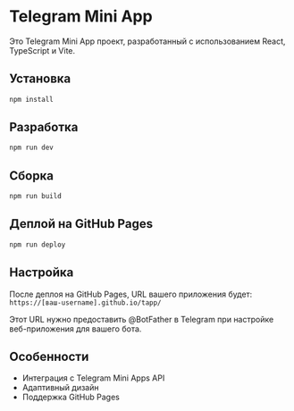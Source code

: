 # Telegram Mini App

Это Telegram Mini App проект, разработанный с использованием React, TypeScript и Vite.

## Установка

```bash
npm install
```

## Разработка

```bash
npm run dev
```

## Сборка

```bash
npm run build
```

## Деплой на GitHub Pages

```bash
npm run deploy
```

## Настройка

После деплоя на GitHub Pages, URL вашего приложения будет:
`https://[ваш-username].github.io/tapp/`

Этот URL нужно предоставить @BotFather в Telegram при настройке веб-приложения для вашего бота.

## Особенности

-   Интеграция с Telegram Mini Apps API
-   Адаптивный дизайн
-   Поддержка GitHub Pages
